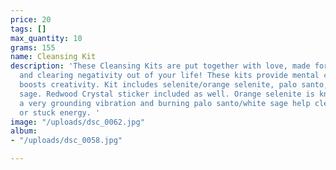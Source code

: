 ```yaml
---
price: 20
tags: []
max_quantity: 10
grams: 155
name: Cleansing Kit
description: 'These Cleansing Kits are put together with love, made for cleansing
  and clearing negativity out of your life! These kits provide mental clarity and
  boosts creativity. Kit includes selenite/orange selenite, palo santo, and white
  sage. Redwood Crystal sticker included as well. Orange selenite is known to offer
  a very grounding vibration and burning palo santo/white sage help clear any negativity
  or stuck energy. '
image: "/uploads/dsc_0062.jpg"
album:
- "/uploads/dsc_0058.jpg"

---
```

